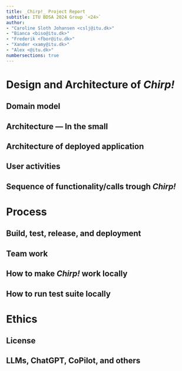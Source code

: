 ```yaml
---
title: _Chirp!_ Project Report
subtitle: ITU BDSA 2024 Group `<24>`
author:
- "Caroline Sloth Johansen <cslj@itu.dk>"
- "Bianca <biso@itu.dk>"
- "Frederik <fbor@itu.dk>"
- "Xander <xamy@itu.dk>"
- "Alex <@itu.dk>"
numbersections: true
---
```


# Design and Architecture of _Chirp!_

## Domain model

<!--
Provide an illustration of your domain model.
Make sure that it is correct and complete.
In case you are using ASP.NET Identity, make sure to illustrate that accordingly.
-->


## Architecture — In the small
<!--
Illustrate the organization of your code base.
That is, illustrate which layers exist in your (onion) architecture.
Make sure to illustrate which part of your code is residing in which layer.
-->

## Architecture of deployed application
<!--
Illustrate the architecture of your deployed application.
Remember, you developed a client-server application.
Illustrate the server component and to where it is deployed, illustrate a client component, and show how these communicate with each other.
-->

## User activities
<!--
Illustrate typical scenarios of a user journey through your _Chirp!_ application.
That is, start illustrating the first page that is presented to a non-authorized user, illustrate what a non-authorized user can do with your _Chirp!_ application, and finally illustrate what a user can do after authentication.

Make sure that the illustrations are in line with the actual behavior of your application.
-->

## Sequence of functionality/calls trough _Chirp!_
<!--
With a UML sequence diagram, illustrate the flow of messages and data through your _Chirp!_ application.
Start with an HTTP request that is send by an unauthorized user to the root endpoint of your application and end with the completely rendered web-page that is returned to the user.

Make sure that your illustration is complete.
That is, likely for many of you there will be different kinds of "calls" and responses.
Some HTTP calls and responses, some calls and responses in C# and likely some more.
(Note the previous sentence is vague on purpose. I want that you create a complete illustration.)
-->

# Process



## Build, test, release, and deployment
<!--
Illustrate with a UML activity diagram how your _Chirp!_ applications are build, tested, released, and deployed.
That is, illustrate the flow of activities in your respective GitHub Actions workflows.

Describe the illustration briefly, i.e., how your application is built, tested, released, and deployed.
-->

## Team work
<!--
Show a screenshot of your project board right before hand-in.
Briefly describe which tasks are still unresolved, i.e., which features are missing from your applications or which functionality is incomplete.

Briefly describe and illustrate the flow of activities that happen from the new creation of an issue (task description), over development, etc. until a feature is finally merged into the `main` branch of your repository.
-->
## How to make _Chirp!_ work locally
<!--
There has to be some documentation on how to come from cloning your project to a running system.
That is, Adrian or Helge have to know precisely what to do in which order.
Likely, it is best to describe how we clone your project, which commands we have to execute, and what we are supposed to see then.
-->
## How to run test suite locally
<!--
List all necessary steps that Adrian or Helge have to perform to execute your test suites.
Here, you can assume that we already cloned your repository in the step above.

Briefly describe what kinds of tests you have in your test suites and what they are testing.
-->

# Ethics

## License
<!--
State which software license you chose for your application.

-->


## LLMs, ChatGPT, CoPilot, and others
<!--
State which LLM(s) were used during development of your project.
In case you were not using any, just state so.
In case you were using an LLM to support your development, briefly describe when and how it was applied.
Reflect in writing to which degree the responses of the LLM were helpful.
Discuss briefly if application of LLMs sped up your development or if the contrary was the case.


-->
